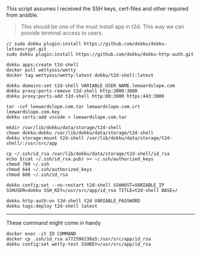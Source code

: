 This script assumes I received the SSH keys, cert-files and other required from ansible.

> This should be one of the must install app in t2d. This way we can provide terminal access to users.

```
// sudo dokku plugin:install https://github.com/dokku/dokku-letsencrypt.git
sudo dokku plugin:install https://github.com/dokku/dokku-http-auth.git

dokku apps:create t2d-shell
docker pull wettyoss/wetty
docker tag wettyoss/wetty:latest dokku/t2d-shell:latest

dokku domains:set t2d-shell VARIABLE_USER_NAME.leewardslope.com
dokku proxy:ports-remove t2d-shell http:3000:3000
dokku proxy:ports-add t2d-shell http:80:3000 https:443:3000

tar -cvf leewardslope.com.tar leewardslope.com.crt leewardslope.com.key
dokku certs:add vscode < leewardslope.com.tar

mkdir /var/lib/dokku/data/storage/t2d-shell
chown dokku:dokku /var/lib/dokku/data/storage/t2d-shell
dokku storage:mount t2d-shell /var/lib/dokku/data/storage/t2d-shell/:/usr/src/app

cp ~/.ssh/id_rsa /var/lib/dokku/data/storage/t2d-shell/id_rsa
echo $(cat ~/.ssh/id_rsa.pub) >> ~/.ssh/authorized_keys
chmod 700 ~/.ssh
chmod 644 ~/.ssh/authorized_keys
chmod 600 ~/.ssh/id_rsa

dokku config:set --no-restart t2d-shell SSHHOST=VARIABLE_IP SSHUSER=dokku SSH_KEY=/usr/src/app/id_rsa TITLE=t2d-shell BASE=/

dokku http-auth:on t2d-shell t2d VARIABLE_PASSWORD
dokku tags:deploy t2d-shell latest
```

---

These command might come in handy

```
docker exec -it ID COMMAND
docker cp .ssh/id_rsa a772596238a5:/usr/src/app/id_rsa
dokku config:set wetty-test SSHKEY=/usr/src/app/id_rsa
```
